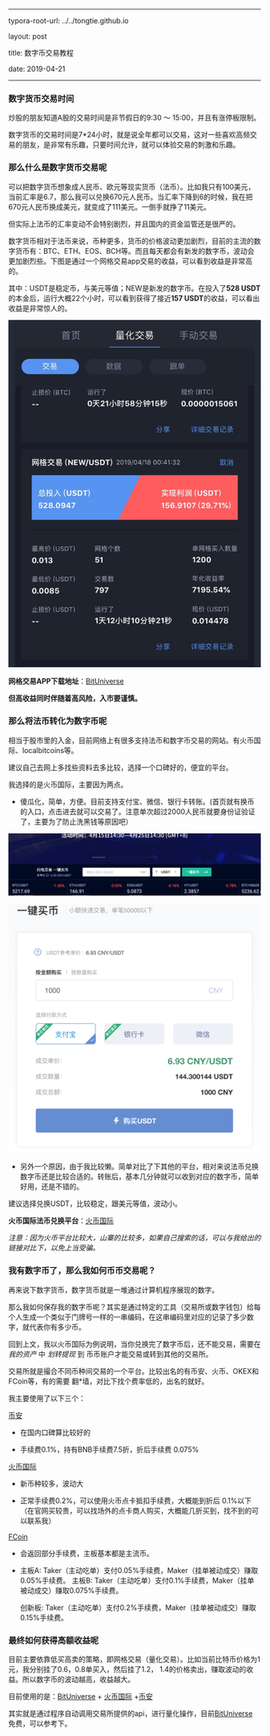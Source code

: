 

---
typora-root-url: ../../tongtie.github.io

layout: post

title: 数字币交易教程

date: 2019-04-21

---



### 数字货币交易时间

炒股的朋友知道A股的交易时间是非节假日的9:30 ～ 15:00，并且有涨停板限制。

数字货币的交易时间是7*24小时，就是说全年都可以交易，这对一些喜欢高频交易的朋友，是非常有乐趣，只要时间允许，就可以体验交易的刺激和乐趣。



### 那么什么是数字货币交易呢

可以把数字货币想象成人民币、欧元等现实货币（法币）。比如我只有100美元，当前汇率是6.7，那么我可以兑换670元人民币。当汇率下降到6的时候，我在把670元人民币换成美元，就变成了111美元。一倒手就挣了11美元。

但实际上法币的汇率变动不会特别剧烈，并且国内的资金监管还是很严的。

数字货币相对于法币来说，币种更多，货币的价格波动更加剧烈，目前的主流的数字货币有：BTC、ETH、EOS、BCH等。而且每天都会有新发的数字币，波动会更加剧烈些。下图是通过一个网格交易app交易的收益，可以看到收益是非常高的。

其中：USDT是稳定币，与美元等值；NEW是新发的数字币。在投入了**528 USDT**的本金后，运行大概22个小时，可以看到获得了接近**157 USDT**的收益，可以看出收益是非常惊人的。



![bitUniverse](/image/bitUniverse-winner.jpg)



**网格交易APP下载地址**：[BitUniverse](https://candy.biyou.tech/candy_bub/web/get_grid_diamond.html?invite_code=irycsmuN&from=account)

**但高收益同时伴随着高风险，入市要谨慎。**



### 那么将法币转化为数字币呢

相当于股市里的入金，目前网络上有很多支持法币和数字币交易的网站。有火币国际、localbitcoins等。

建议自己去网上多找些资料去多比较，选择一个口碑好的，便宜的平台。

我选择的是火币国际，主要因为两点。

* 傻瓜化，简单，方便。目前支持支付宝、微信、银行卡转账。(首页就有换币的入口，点击进去就可以交易了。注意单次超过2000人民币就要身份证验证了，主要为了防止洗黑钱等原因吧）

![image-20190421222250049](/image/huobi-index1.png)

![image-20190421222355040](/image/huobi-index2.png)

* 另外一个原因，由于我比较懒。简单对比了下其他的平台，相对来说法币兑换数字币还是比较合适的。转账后，基本几分钟就可以收到对应的数字币，简单好用，还是不错的。

建议选择兑换USDT，比较稳定，跟美元等值，波动小。

**火币国际法币兑换平台**：[火币国际](https://www.huobi.co/zh-cn/topic/invited/?invite_code=zzkd4)

*注意：因为火币平台比较大，山寨的比较多，如果自己搜索的话，可以与我给出的链接对比下，以免上当受骗。*



### 我有数字币了，那么我如何币币交易呢？

再来说下数字货币，数字货币就是一堆通过计算机程序展现的数字。

那么我如何保存我的数字币呢？其实是通过特定的工具（交易所或数字钱包）给每个人生成一个类似于门牌号一样的一串编码，在这串编码里对应的记录了多少数字，就代表你有多少币。

回到上文，我以火币国际为例说明，当你兑换完了数字币后，还不能交易，需要在 *我的资产* 中 *划转提现* 到 币币账户才能交易或转到其他的交易所。

交易所就是撮合不同币种间交易的一个平台。比较出名的有币安、火币、OKEX和FCoin等，有的需要 翻*墙，对比下找个费率低的，出名的就好。

我主要使用了以下三个：

[币安](https://www.binance.com/?ref=36684733)

* 在国内口碑算比较好的

* 手续费0.1%，持有BNB手续费7.5折，折后手续费 0.075%

[火币国际](https://www.huobi.co/zh-cn/topic/invited/?invite_code=zzkd4)

* 新币种较多，波动大

* 正常手续费0.2%，可以使用火币点卡抵扣手续费，大概能到折后 0.1%以下（在官网买较贵，可以找场外的点卡商人购买，大概能几折买到，找不到的可以联系我）

[FCoin](https://www.fcoin.com/)

* 会返回部分手续费，主板基本都是主流币。

* 主板A: Taker（主动吃单）支付0.05%手续费，Maker（挂单被动成交）赚取0.05%手续费。  主板B: Taker（主动吃单）支付0.1%手续费，Maker（挂单被动成交）赚取0.075%手续费。 

  创新板: Taker（主动吃单）支付0.2%手续费，Maker（挂单被动成交）赚取0.15%手续费。



### 最终如何获得高额收益呢

目前主要依靠低买高卖的策略，即网格交易（量化交易）。比如当前比特币价格为1元，我分别挂了0.6，0.8单买入，然后挂了1.2， 1.4的价格卖出，赚取波动的收益。所以数字币的波动越高，收益越大。

目前使用的是：[BitUniverse](https://candy.biyou.tech/candy_bub/web/get_grid_diamond.html?invite_code=irycsmuN&from=account) + [火币国际](https://www.huobi.co/zh-cn/topic/invited/?invite_code=zzkd4) +[币安](https://www.binance.com/?ref=36684733)

其实就是通过程序自动调用交易所提供的api，进行量化操作，目前[BitUniverse](https://candy.biyou.tech/candy_bub/web/get_grid_diamond.html?invite_code=irycsmuN&from=account) 免费，可以参考下。



